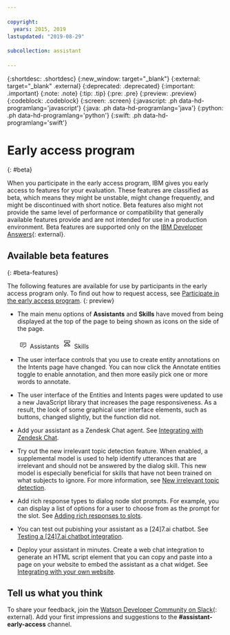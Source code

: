 ```yaml
---

copyright:
  years: 2015, 2019
lastupdated: "2019-08-29"

subcollection: assistant

---
```


{:shortdesc: .shortdesc}
{:new_window: target="_blank"}
{:external: target="_blank" .external}
{:deprecated: .deprecated}
{:important: .important}
{:note: .note}
{:tip: .tip}
{:pre: .pre}
{:preview: .preview}
{:codeblock: .codeblock}
{:screen: .screen}
{:javascript: .ph data-hd-programlang='javascript'}
{:java: .ph data-hd-programlang='java'}
{:python: .ph data-hd-programlang='python'}
{:swift: .ph data-hd-programlang='swift'}

# Early access program
{: #beta}

When you participate in the early access program, IBM gives you early access to features for your evaluation. These features are classified as beta, which means they might be unstable, might change frequently, and might be discontinued with short notice. Beta features also might not provide the same level of performance or compatibility that generally available features provide and are not intended for use in a production environment. Beta features are supported only on the [IBM Developer Answers](https://developer.ibm.com/answers/topics/watson-assistant/){: external}.

## Available beta features
{: #beta-features}

The following features are available for use by participants in the early access program only. To find out how to request access, see [Participate in the early access program](/docs/services/assistant?topic=assistant-feedback#feedback-beta).
{: preview}

- The main menu options of **Assistants** and **Skills** have moved from being displayed at the top of the page to being shown as icons on the side of the page. <!--1.74-->

  ![Assistants menu icon](images/nav-ass-icon.png) Assistants
  ![Skills menu icon](images/nav-skills-icon.png) Skills

- The user interface controls that you use to create entity annotations on the Intents page have changed. You can now click the Annotate entities toggle to enable annotation, and then more easily pick one or more words to annotate. <!--1.73-->

- The user interface of the Entities and Intents <!--1.72 --> pages were updated to use a new JavaScript library that increases the page responsiveness. As a result, the look of some graphical user interface elements, such as buttons, changed slightly, but the function did not.

- Add your assistant as a Zendesk Chat agent. See [Integrating with Zendesk Chat](/docs/services/assistant?topic=assistant-deploy-zendesk).

- Try out the new irrelevant topic detection feature. When enabled, a supplemental model is used to help identify utterances that are irrelevant and should not be answered by the dialog skill. This new model is especially beneficial for skills that have not been trained on what subjects to ignore. For more information, see [New irrelevant topic detection](/docs/services/assistant?topic=assistant-irrelevance-detection).

- Add rich response types to dialog node slot prompts. For example, you can display a list of options for a user to choose from as the prompt for the slot. See [Adding rich responses to slots](dialog-slots-multimedia). <!--1.71 -->

- You can test out pubishing your assistant as a \[24\]7.ai chatbot. See [Testing a \[24\]7.ai chatbot integration](/docs/services/assistant?topic=assistant-deploy-247ai). <!--1.72 -->

- Deploy your assistant in minutes. Create a web chat integration to generate an HTML script element that you can copy and paste into a page on your website to embed the assistant as a chat widget. See [Integrating with your own website](/docs/services/assistant?topic=assistant-deploy-web-chat). <!--1.72 -->

## Tell us what you think

To share your feedback, join the [Watson Developer Community on Slack](http://wdc-slack-inviter.mybluemix.net/)(: external). Add your first impressions and suggestions to the **#assistant-early-access** channel.